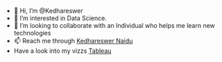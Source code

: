 - 👋 Hi, I’m @Kedhareswer
- 👀 I’m interested in Data Science.
- 💞️ I’m looking to collaborate with an Individual who helps me learn new technologies
- 📫 Reach me through [Kedhareswer Naidu](https://www.linkedin.com/in/kedhareswer-naidu/)
- Have a look into my vizzs [Tableau](https://public.tableau.com/app/profile/kedhareswer.naidu/vizzes)

<!---
Kedhareswer/Kedhareswer is a ✨ special ✨ repository because its `README.md` (this file) appears on your GitHub profile.
You can click the Preview link to take a look at your changes.
--->
